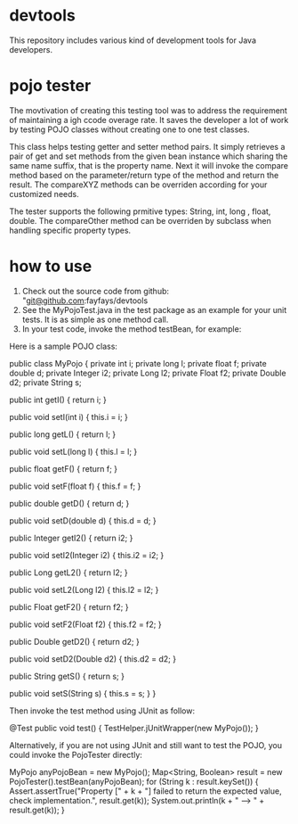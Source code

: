 # devtools
This repository includes various kind of development tools for Java developers.

# pojo tester
The movtivation of creating this testing tool was to address the requirement of maintaining a igh ccode overage rate.  It saves  the developer a lot of work by testing POJO classes  without creating  one to one test classes.

This class helps testing getter and setter method pairs.  It simply retrieves a pair of get and set methods from the given bean instance which sharing the same name suffix, that is the property name.  Next it will invoke the compare<Type> method based on the parameter/return type of the method and return the result.  The compareXYZ methods can be overriden according for your customized needs.

The tester supports the following prmitive types:  String, int, long , float, double.  The compareOther method can be overriden by subclass when handling specific property types.

# how to use
1. Check out the source code from github: "git@github.com:fayfays/devtools
2. See the MyPojoTest.java in the test package as an example for your unit tests.  It is as simple as one method call.
3. In your test code, invoke the method testBean, for example:

Here is a sample POJO class:

public class MyPojo {
   private int i;
   private long l;
   private float f;
   private double d;
   private Integer i2;
   private Long l2;
   private Float f2;
   private Double d2;
   private String s;

   public int getI() {
      return i;
   }

   public void setI(int i) {
      this.i = i;
   }

   public long getL() {
      return l;
   }

   public void setL(long l) {
      this.l = l;
   }

   public float getF() {
      return f;
   }

   public void setF(float f) {
      this.f = f;
   }

   public double getD() {
      return d;
   }

   public void setD(double d) {
      this.d = d;
   }

   public Integer getI2() {
      return i2;
   }

   public void setI2(Integer i2) {
      this.i2 = i2;
   }

   public Long getL2() {
      return l2;
   }

   public void setL2(Long l2) {
      this.l2 = l2;
   }

   public Float getF2() {
      return f2;
   }

   public void setF2(Float f2) {
      this.f2 = f2;
   }

   public Double getD2() {
      return d2;
   }

   public void setD2(Double d2) {
      this.d2 = d2;
   }

   public String getS() {
      return s;
   }

   public void setS(String s) {
      this.s = s;
   }
}

Then invoke the test method using JUnit as follow:

@Test
public void test() {
   TestHelper.jUnitWrapper(new MyPojo());
}

Alternatively, if you are not using JUnit and still want to test the POJO, you could invoke the PojoTester directly:

MyPojo anyPojoBean = new MyPojo();
Map<String, Boolean> result = new PojoTester().testBean(anyPojoBean);
for (String k : result.keySet()) {
   Assert.assertTrue("Property [" + k + "] failed to return the expected value, check implementation.", result.get(k));
   System.out.println(k + " --> " + result.get(k));
}
  
